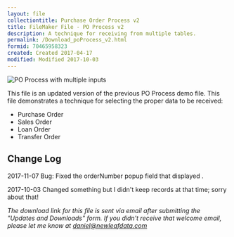 ```yaml
---
layout: file
collectiontitle: Purchase Order Process v2
title: FileMaker File - PO Process v2
description: A technique for receiving from multiple tables.
permalink: /Download_poProcess_v2.html
formid: 70465958323
created: Created 2017-04-17
modified: Modified 2017-10-03
---
```

![PO Process with multiple inputs](http://newleafdata.com/images/FMIR_POprocessV2.png)

This file is an updated version of the previous PO Process demo file. This file demonstrates a technique for selecting the proper data to be received:

* Purchase Order
* Sales Order
* Loan Order
* Transfer Order


## Change Log
2017-11-07
Bug: Fixed the orderNumber popup field that displayed <Field Missing>.

2017-10-03
Changed something but I didn't keep records at that time; sorry about that!

*The download link for this file is sent via email after submitting the "Updates and Downloads" form.  If you didn't receive that welcome email, please let me know at daniel@newleafdata.com*
